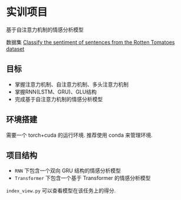 # 实训项目

基于自注意力机制的情感分析模型

数据集 [Classify the sentiment of sentences from the Rotten Tomatoes dataset](https://www.kaggle.com/competitions/sentiment-analysis-on-movie-reviews/data)

## 目标

- 掌握注意力机制、自注意力机制、多头注意力机制
- 掌握RNN(LSTM、GRU)、GLU结构
- 完成基于自注意力机制的情感分析模型

## 环境搭建

需要一个 torch+cuda 的运行环境. 推荐使用 conda 来管理环境.

## 项目结构

- `RNN` 下包含一个双向 GRU 结构的情感分析模型
- `Transformer` 下包含一个基于 Transformer 的情感分析模型

`index_view.py` 可以查看模型在该任务上的得分.
